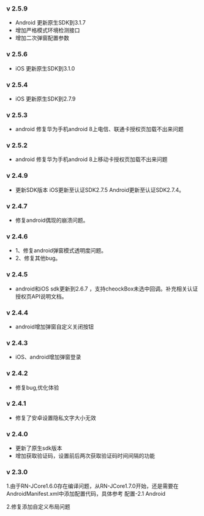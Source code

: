 ### v 2.5.9
- Android 更新原生SDK到3.1.7
- 增加严格模式环境检测接口
- 增加二次弹窗配置参数
### v 2.5.6
- iOS 更新原生SDK到3.1.0
### v 2.5.4
- iOS 更新原生SDK到2.7.9
### v 2.5.3
- android 修复华为手机android 8上电信、联通卡授权页加载不出来问题
### v 2.5.2
- android 修复华为手机android 8上移动卡授权页加载不出来问题
### v 2.4.9
- 更新SDK版本 iOS更新至认证SDK2.7.5 Android更新至认证SDK2.7.4。
### v 2.4.7
- 修复android偶现的崩溃问题。
### v 2.4.6
- 1、修复android弹窗模式透明度问题。
- 2、修复其他bug。
### v 2.4.5
- android和iOS sdk更新到2.6.7 ，支持cheockBox未选中回调。补充相关认证授权页API说明文档。

### v 2.4.4
- android增加弹窗自定义关闭按钮

### v 2.4.3
- iOS、android增加弹窗登录

### v 2.4.2
- 修复bug,优化体验

### v 2.4.1
- 修复了安卓设置隐私文字大小无效

### v 2.4.0
- 更新了原生sdk版本
- 增加获取验证码，设置前后两次获取验证码时间间隔的功能

### v 2.3.0
1.由于RN-JCore1.6.0存在编译问题，从RN-JCore1.7.0开始，还是需要在AndroidManifest.xml中添加配置代码，具体参考 配置-2.1 Android

2.修复添加自定义布局问题
